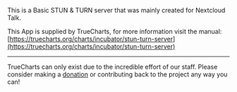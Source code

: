 This is a Basic STUN &amp; TURN server that was mainly created for Nextcloud Talk.

This App is supplied by TrueCharts, for more information visit the manual: [https://truecharts.org/charts/incubator/stun-turn-server](https://truecharts.org/charts/incubator/stun-turn-server)

---

TrueCharts can only exist due to the incredible effort of our staff.
Please consider making a [donation](https://truecharts.org/about/sponsor) or contributing back to the project any way you can!
